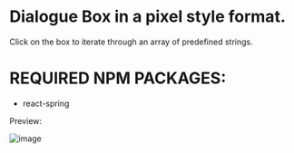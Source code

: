 # Dialogue Box in a pixel style format.

Click on the box to iterate through an array of predefined strings.

# REQUIRED NPM PACKAGES:
- react-spring

Preview: 

![image](https://github.com/jlayog/react-component-library/assets/35618625/83cc1a35-2a1c-4808-94c3-3b525b885e35)
